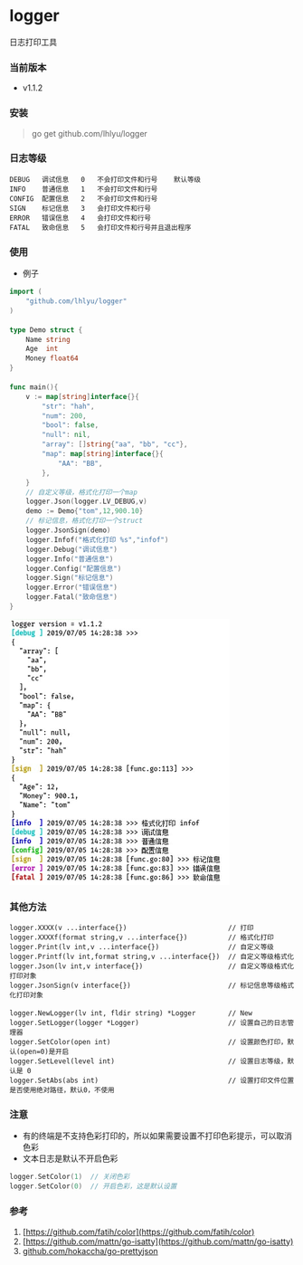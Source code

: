 # logger
日志打印工具

### 当前版本

- v1.1.2

### 安装

> go get github.com/lhlyu/logger

### 日志等级

```
DEBUG   调试信息   0   不会打印文件和行号    默认等级
INFO    普通信息   1   不会打印文件和行号
CONFIG  配置信息   2   不会打印文件和行号
SIGN    标记信息   3   会打印文件和行号
ERROR   错误信息   4   会打印文件和行号  
FATAL   致命信息   5   会打印文件和行号并且退出程序
```

### 使用 

- 例子

```go
import (
	"github.com/lhlyu/logger"
)

type Demo struct {
	Name string
	Age  int
	Money float64
}

func main(){
	v := map[string]interface{}{
		"str": "hah",
		"num": 200,
		"bool": false,
		"null": nil,
		"array": []string{"aa", "bb", "cc"},
		"map": map[string]interface{}{
			"AA": "BB",
		},
	}
	// 自定义等级，格式化打印一个map
	logger.Json(logger.LV_DEBUG,v)
	demo := Demo{"tom",12,900.10}
	// 标记信息，格式化打印一个struct
	logger.JsonSign(demo)
	logger.Infof("格式化打印 %s","infof")
	logger.Debug("调试信息")
	logger.Info("普通信息")
	logger.Config("配置信息")
	logger.Sign("标记信息")
	logger.Error("错误信息")
	logger.Fatal("致命信息")
}
```
!["效果1"](./img/console1.jpg)

### 其他方法
```
logger.XXXX(v ...interface{})                         // 打印
logger.XXXXf(format string,v ...interface{})          // 格式化打印
logger.Print(lv int,v ...interface{})                 // 自定义等级
logger.Printf(lv int,format string,v ...interface{})  // 自定义等级格式化
logger.Json(lv int,v interface{})                     // 自定义等级格式化打印对象
logger.JsonSign(v interface{})                        // 标记信息等级格式化打印对象
 
logger.NewLogger(lv int, fldir string) *Logger        // New
logger.SetLogger(logger *Logger)                      // 设置自己的日志管理器
logger.SetColor(open int)                             // 设置颜色打印，默认(open=0)是开启
logger.SetLevel(level int)                            // 设置日志等级，默认是 0 
logger.SetAbs(abs int)                                // 设置打印文件位置是否使用绝对路径，默认0，不使用 
```


### 注意

- 有的终端是不支持色彩打印的，所以如果需要设置不打印色彩提示，可以取消色彩
- 文本日志是默认不开启色彩

```go
logger.SetColor(1)  // 关闭色彩
logger.SetColor(0)  // 开启色彩，这是默认设置
```


### 参考

1. [https://github.com/fatih/color](https://github.com/fatih/color)
2. [https://github.com/mattn/go-isatty](https://github.com/mattn/go-isatty)
3. [github.com/hokaccha/go-prettyjson](github.com/hokaccha/go-prettyjson)